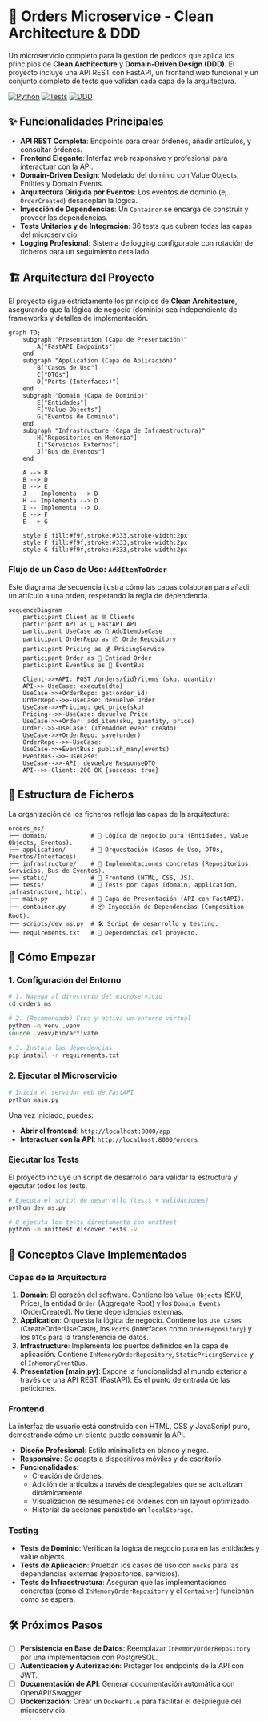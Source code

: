 # 🛒 Orders Microservice - Clean Architecture & DDD

Un microservicio completo para la gestión de pedidos que aplica los principios de **Clean Architecture** y **Domain-Driven Design (DDD)**. El proyecto incluye una API REST con FastAPI, un frontend web funcional y un conjunto completo de tests que validan cada capa de la arquitectura.

[![Python](https://img.shields.io/badge/Python-3.9+-blue.svg)](https://python.org)
[![Tests](https://img.shields.io/badge/Tests-52%2F52%20✅-green.svg)](#-testing)
[![DDD](https://img.shields.io/badge/DDD-Domain%20Driven%20Design-purple.svg)](#)

## ✨ Funcionalidades Principales

- **API REST Completa**: Endpoints para crear órdenes, añadir artículos, y consultar órdenes.
- **Frontend Elegante**: Interfaz web responsive y profesional para interactuar con la API.
- **Domain-Driven Design**: Modelado del dominio con Value Objects, Entities y Domain Events.
- **Arquitectura Dirigida por Eventos**: Los eventos de dominio (ej. `OrderCreated`) desacoplan la lógica.
- **Inyección de Dependencias**: Un `Container` se encarga de construir y proveer las dependencias.
- **Tests Unitarios y de Integración**: 36 tests que cubren todas las capas del microservicio.
- **Logging Profesional**: Sistema de logging configurable con rotación de ficheros para un seguimiento detallado.

## 🏗️ Arquitectura del Proyecto

El proyecto sigue estrictamente los principios de **Clean Architecture**, asegurando que la lógica de negocio (dominio) sea independiente de frameworks y detalles de implementación.

```mermaid
graph TD;
    subgraph "Presentation (Capa de Presentación)"
        A["FastAPI Endpoints"]
    end
    subgraph "Application (Capa de Aplicación)"
        B["Casos de Uso"]
        C["DTOs"]
        D["Ports (Interfaces)"]
    end
    subgraph "Domain (Capa de Dominio)"
        E["Entidades"]
        F["Value Objects"]
        G["Eventos de Dominio"]
    end
    subgraph "Infrastructure (Capa de Infraestructura)"
        H["Repositorios en Memoria"]
        I["Servicios Externos"]
        J["Bus de Eventos"]
    end

    A --> B
    B --> D
    B --> E
    J -- Implementa --> D
    H -- Implementa --> D
    I -- Implementa --> D
    E --> F
    E --> G

    style E fill:#f9f,stroke:#333,stroke-width:2px
    style F fill:#f9f,stroke:#333,stroke-width:2px
    style G fill:#f9f,stroke:#333,stroke-width:2px
```

### Flujo de un Caso de Uso: `AddItemToOrder`

Este diagrama de secuencia ilustra cómo las capas colaboran para añadir un artículo a una orden, respetando la regla de dependencia.

```mermaid
sequenceDiagram
    participant Client as 🌐 Cliente
    participant API as 🚀 FastAPI API
    participant UseCase as 💼 AddItemUseCase
    participant OrderRepo as 📦 OrderRepository
    participant Pricing as 💰 PricingService
    participant Order as 🎯 Entidad Order
    participant EventBus as 📢 EventBus

    Client->>+API: POST /orders/{id}/items (sku, quantity)
    API->>+UseCase: execute(dto)
    UseCase->>+OrderRepo: get(order_id)
    OrderRepo-->>-UseCase: devuelve Order
    UseCase->>+Pricing: get_price(sku)
    Pricing-->>-UseCase: devuelve Price
    UseCase->>+Order: add_item(sku, quantity, price)
    Order-->>-UseCase: (ItemAdded event creado)
    UseCase->>+OrderRepo: save(order)
    OrderRepo-->>-UseCase: 
    UseCase->>+EventBus: publish_many(events)
    EventBus-->>-UseCase: 
    UseCase-->>-API: devuelve ResponseDTO
    API-->>-Client: 200 OK {success: true}
```

## 📁 Estructura de Ficheros

La organización de los ficheros refleja las capas de la arquitectura:

```
orders_ms/
├── domain/            # 🎯 Lógica de negocio pura (Entidades, Value Objects, Eventos).
├── application/       # 💼 Orquestación (Casos de Uso, DTOs, Puertos/Interfaces).
├── infrastructure/    # 🔧 Implementaciones concretas (Repositorios, Servicios, Bus de Eventos).
├── static/            # 🎨 Frontend (HTML, CSS, JS).
├── tests/             # 🧪 Tests por capas (domain, application, infrastructure, http).
├── main.py            # 🚀 Capa de Presentación (API con FastAPI).
├── container.py       # 📦 Inyección de Dependencias (Composition Root).
├── scripts/dev_ms.py  # 🛠️ Script de desarrollo y testing.
└── requirements.txt   # 📄 Dependencias del proyecto.
```

## 🚀 Cómo Empezar

### 1. Configuración del Entorno

```bash
# 1. Navega al directorio del microservicio
cd orders_ms

# 2. (Recomendado) Crea y activa un entorno virtual
python -m venv .venv
source .venv/bin/activate

# 3. Instala las dependencias
pip install -r requirements.txt
```

### 2. Ejecutar el Microservicio

```bash
# Inicia el servidor web de FastAPI
python main.py
```

Una vez iniciado, puedes:
- **Abrir el frontend**: `http://localhost:8000/app`
- **Interactuar con la API**: `http://localhost:8000/orders`

### Ejecutar los Tests

El proyecto incluye un script de desarrollo para validar la estructura y ejecutar todos los tests.

```bash
# Ejecuta el script de desarrollo (tests + validaciones)
python dev_ms.py

# O ejecuta los tests directamente con unittest
python -m unittest discover tests -v
```

## 📖 Conceptos Clave Implementados

### Capas de la Arquitectura

1.  **Domain**: El corazón del software. Contiene los `Value Objects` (SKU, Price), la entidad `Order` (Aggregate Root) y los `Domain Events` (OrderCreated). No tiene dependencias externas.
2.  **Application**: Orquesta la lógica de negocio. Contiene los `Use Cases` (CreateOrderUseCase), los `Ports` (interfaces como `OrderRepository`) y los `DTOs` para la transferencia de datos.
3.  **Infrastructure**: Implementa los puertos definidos en la capa de aplicación. Contiene `InMemoryOrderRepository`, `StaticPricingService` y el `InMemoryEventBus`.
4.  **Presentation (main.py)**: Expone la funcionalidad al mundo exterior a través de una API REST (FastAPI). Es el punto de entrada de las peticiones.

### Frontend

La interfaz de usuario está construida con HTML, CSS y JavaScript puro, demostrando cómo un cliente puede consumir la API.

- **Diseño Profesional**: Estilo minimalista en blanco y negro.
- **Responsive**: Se adapta a dispositivos móviles y de escritorio.
- **Funcionalidades**:
  - Creación de órdenes.
  - Adición de artículos a través de desplegables que se actualizan dinámicamente.
  - Visualización de resúmenes de órdenes con un layout optimizado.
  - Historial de acciones persistido en `localStorage`.

### Testing

- **Tests de Dominio**: Verifican la lógica de negocio pura en las entidades y value objects.
- **Tests de Aplicación**: Prueban los casos de uso con `mocks` para las dependencias externas (repositorios, servicios).
- **Tests de Infraestructura**: Aseguran que las implementaciones concretas (como el `InMemoryOrderRepository` y el `Container`) funcionan como se espera.

## 🛠️ Próximos Pasos

- [ ] **Persistencia en Base de Datos**: Reemplazar `InMemoryOrderRepository` por una implementación con PostgreSQL.
- [ ] **Autenticación y Autorización**: Proteger los endpoints de la API con JWT.
- [ ] **Documentación de API**: Generar documentación automática con OpenAPI/Swagger.
- [ ] **Dockerización**: Crear un `Dockerfile` para facilitar el despliegue del microservicio.